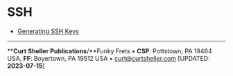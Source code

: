 # SSH
* [Generating SSH Keys](https://help.github.com/en/github/authenticating-to-github/connecting-to-github-with-ssh)

----
****Curt Sheller Publications**/**Funky Frets • **CSP**: Pottstown, PA 19464 USA, **FF**: Boyertown, PA 19512 USA • [curt@curtsheller.com](mailto:curt@curtsheller.com) [UPDATED: **2023-07-15**]
